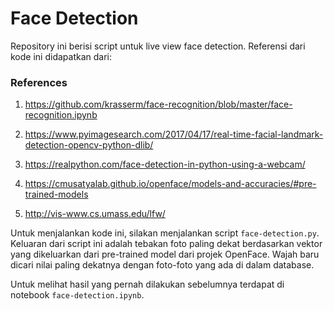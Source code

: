 # Face Detection

Repository ini berisi script untuk live view face detection. Referensi dari kode ini didapatkan dari:

### References

1. https://github.com/krasserm/face-recognition/blob/master/face-recognition.ipynb

2. https://www.pyimagesearch.com/2017/04/17/real-time-facial-landmark-detection-opencv-python-dlib/

3. https://realpython.com/face-detection-in-python-using-a-webcam/

4. https://cmusatyalab.github.io/openface/models-and-accuracies/#pre-trained-models

5. http://vis-www.cs.umass.edu/lfw/


Untuk menjalankan kode ini, silakan menjalankan script `face-detection.py`. Keluaran dari script ini adalah tebakan foto paling dekat berdasarkan vektor yang dikeluarkan dari pre-trained model dari projek OpenFace. Wajah baru dicari nilai paling dekatnya dengan foto-foto yang ada di dalam database.

Untuk melihat hasil yang pernah dilakukan sebelumnya terdapat di notebook `face-detection.ipynb`. 
